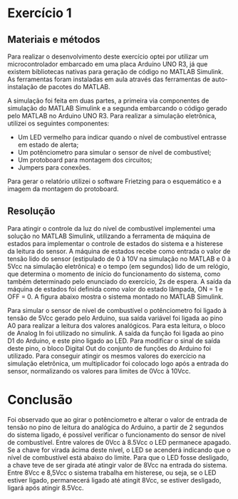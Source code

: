 # Exercício 1

## Materiais e métodos

Para realizar o desenvolvimento deste exercício optei por utilizar um microcontrolador embarcado em uma placa Arduíno UNO R3, já que existem bibliotecas nativas para geração de código no MATLAB Simulink. As ferramentas foram instaladas em aula através das ferramentas de auto-instalação de pacotes do MATLAB.

A simulação foi feita em duas partes, a primeira via componentes de simulação do MATLAB Simulink e a segunda embarcando o código gerado pelo MATLAB no Arduino UNO R3. Para realizar a simulação eletrônica, utilizei os seguintes componentes:
* Um LED vermelho para indicar quando o nível de combustível entrasse em estado de alerta;
* Um potênciometro para simular o sensor de nível de combustível;
* Um protoboard para montagem dos circuitos;
* Jumpers para conexões.

Para gerar o relatório utilizei o software Frietzing para o esquemático e a imagem da montagem do protoboard.

## Resolução

Para atingir o controle da luz do nível de combustível implementei uma solução no MATLAB Simulink, utilizando a ferramenta de máquina de estados para implementar o controle de estados do sistema e a histerese da leitura do sensor. A máquina de estados recebe como entrada o valor de tensão lido do sensor (estipulado de 0 à 10V na simulação no MATLAB e 0 à 5Vcc na simulação eletrônica) e o tempo (em segundos) lido de um relógio, que determina o momento de início do funcionamento do sistema, como também determinado pelo enunciado do exercício, 2s de espera. A saída da máquina de estados foi definida como valor do estado lâmpada, ON = 1 e OFF = 0.
A figura abaixo mostra o sistema montado no MATLAB Simulink.


Para simular o sensor de nível de combustível o potênciometro foi ligado à tensão de 5Vcc gerado pelo Arduino, sua saída variável foi ligada ao pino A0 para realizar a leitura dos valores analógicos. Para esta leitura, o bloco de Analog In foi utilizado no simulink. A saída da função foi ligada ao pino D1 do Arduino, e este pino ligado ao LED. Para modificar o sinal de saída deste pino, o bloco Digital Out do conjunto de funções do Arduino foi utilizado. Para conseguir atingir os mesmos valores do exercício na simulação eletrônica, um multiplicador foi colocado logo após a entrada do sensor, normalizando os valores para limites de 0Vcc à 10Vcc.

# Conclusão

Foi observado que ao girar o potênciometro e alterar o valor de entrada de tensão no pino de leitura do analógica do Arduino, a partir de 2 segundos do sistema ligado, é possível verificar o funcionamento do sensor de nível de combustível. Entre valores de 0Vcc à 8.5Vcc o LED permanece apagado. Se a chave for virada ácima deste nível, o LED se acenderá indicando que o nível de combustível está abaixo do limite. Para que o LED fosse desligado, a chave teve de ser girada até atingir valor de 8Vcc na entrada do sistema. Entre 8Vcc e 8,5Vcc o sistema trabalha em histerese, ou seja, se o LED estiver ligado, permanecerá ligado até atingit 8Vcc, se estiver desligado, ligará após atingir 8.5Vcc.
